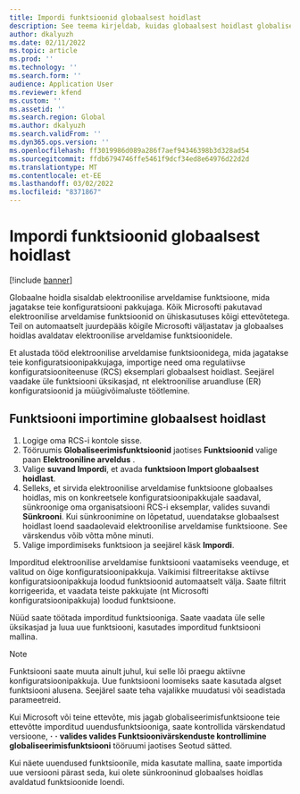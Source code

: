 ```yaml
---
title: Impordi funktsioonid globaalsest hoidlast
description: See teema kirjeldab, kuidas globaalsest hoidlast globaliseerimisfunktsioonid importida.
author: dkalyuzh
ms.date: 02/11/2022
ms.topic: article
ms.prod: ''
ms.technology: ''
ms.search.form: ''
audience: Application User
ms.reviewer: kfend
ms.custom: ''
ms.assetid: ''
ms.search.region: Global
ms.author: dkalyuzh
ms.search.validFrom: ''
ms.dyn365.ops.version: ''
ms.openlocfilehash: ff3019986d089a286f7aef94346398b3d328ad54
ms.sourcegitcommit: ffdb6794746ffe5461f9dcf34ed8e64976d22d2d
ms.translationtype: MT
ms.contentlocale: et-EE
ms.lasthandoff: 03/02/2022
ms.locfileid: "8371867"
---
```

# <a name="import-features-from-the-global-repository"></a>Impordi funktsioonid globaalsest hoidlast

[!include [banner](../includes/banner.md)]

Globaalne hoidla sisaldab elektroonilise arveldamise funktsioone, mida jagatakse teie konfiguratsiooni pakkujaga. Kõik Microsofti pakutavad elektroonilise arveldamise funktsioonid on ühiskasutuses kõigi ettevõtetega. Teil on automaatselt juurdepääs kõigile Microsofti väljastatav ja globaalses hoidlas avaldatav elektroonilise arveldamise funktsioonidele.

Et alustada tööd elektroonilise arveldamise funktsioonidega, mida jagatakse teie konfiguratsioonipakkujaga, importige need oma regulatiivse konfiguratsiooniteenuse (RCS) eksemplari globaalsest hoidlast. Seejärel vaadake üle funktsiooni üksikasjad, nt elektroonilise aruandluse (ER) konfiguratsioonid ja müügivõimaluste töötlemine.

## <a name="import-a-feature-from-the-global-repository"></a>Funktsiooni importimine globaalsest hoidlast

1. Logige oma RCS-i kontole sisse.
2. Tööruumis **Globaliseerimisfunktsioonid** jaotises **Funktsioonid** valige paan **Elektrooniline arveldus** .
3. Valige **suvand Impordi**, et avada **funktsioon Import globaalsest hoidlast**.
4. Selleks, et sirvida elektroonilise arveldamise funktsioone globaalses hoidlas, mis on konkreetsele konfiguratsioonipakkujale saadaval, sünkroonige oma organisatsiooni RCS-i eksemplar, valides suvandi **Sünkrooni**. Kui sünkroonimine on lõpetatud, uuendatakse globaalsest hoidlast loend saadaolevaid elektroonilise arveldamise funktsioone. See värskendus võib võtta mõne minuti.
5. Valige impordimiseks funktsioon ja seejärel käsk **Impordi**.

Imporditud elektroonilise arveldamise funktsiooni vaatamiseks veenduge, et valitud on õige konfiguratsioonipakkuja. Vaikimisi filtreeritakse aktiivse konfiguratsioonipakkuja loodud funktsioonid automaatselt välja. Saate filtrit korrigeerida, et vaadata teiste pakkujate (nt Microsofti konfiguratsioonipakkuja) loodud funktsioone.

Nüüd saate töötada imporditud funktsiooniga. Saate vaadata üle selle üksikasjad ja luua uue funktsiooni, kasutades imporditud funktsiooni mallina.

> [!NOTE]
> Funktsiooni saate muuta ainult juhul, kui selle lõi praegu aktiivne konfiguratsioonipakkuja. Uue funktsiooni loomiseks saate kasutada algset funktsiooni alusena. Seejärel saate teha vajalikke muudatusi või seadistada parameetreid.

Kui Microsoft või teine ettevõte, mis jagab globaliseerimisfunktsioone teie ettevõtte imporditud uuendusfunktsiooniga, saate kontrollida värskendatud versioone, **·** **·** **valides valides Funktsioonivärskenduste kontrollimine globaliseerimisfunktsiooni** tööruumi jaotises Seotud sätted.

Kui näete uuendused funktsioonile, mida kasutate mallina, saate importida uue versiooni pärast seda, kui olete sünkrooninud globaalses hoidlas avaldatud funktsioonide loendi.
